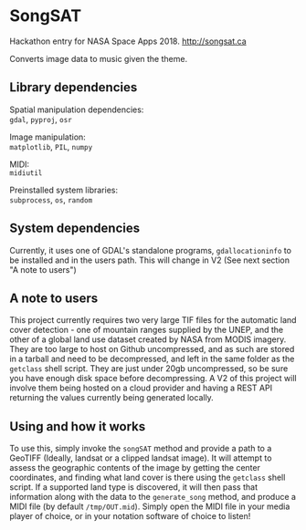 # SongSAT
Hackathon entry for NASA Space Apps 2018. http://songsat.ca

Converts image data to music given the theme. 

## Library dependencies 

Spatial manipulation dependencies:  
`gdal`, `pyproj`, `osr`

Image manipulation:  
`matplotlib`, `PIL`, `numpy`

MIDI:  
`midiutil`

Preinstalled system libraries:  
`subprocess`, `os`, `random`

## System dependencies

Currently, it uses one of GDAL's standalone programs, `gdallocationinfo` to be installed and in the users path. This will change in V2 (See next section "A note to users") 

## A note to users

This project currently requires two very large TIF files for the automatic land cover detection - one of mountain ranges supplied by the UNEP, and the other of a global land use dataset created by NASA from MODIS imagery. They are too large to host on Github uncompressed, and as such are stored in a tarball and need to be decompressed, and left in the same folder as the `getclass` shell script. They are just under 20gb uncompressed, so be sure you have enough disk space before decompressing. A V2 of this project will involve them being hosted on a cloud provider and having a REST API returning the values currently being generated locally. 

## Using and how it works

To use this, simply invoke the `songSAT` method and provide a path to a GeoTIFF (Ideally, landsat or a clipped landsat image). It will attempt to assess the geographic contents of the image by getting the center coordinates, and finding what land cover is there using the `getclass` shell script. If a supported land type is discovered, it will then pass that information along with the data to the `generate_song` method, and produce a MIDI file (by default `/tmp/OUT.mid`). Simply open the MIDI file in your media player of choice, or in your notation software of choice to listen! 
